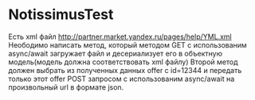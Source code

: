 NotissimusTest
==============

Есть xml файл http://partner.market.yandex.ru/pages/help/YML.xml
Неободимо написать метод, который методом GET с использованим async/await загружает файл и десериализует его в объектную модель(модель должна соответствовать xml файлу)
Второй метод должен выбрать из полученных данных offer с id=12344 и передать только этот offer POST запросом с использованим async/await на произвольный url в формате json.
